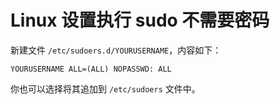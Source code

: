 # Linux 设置执行 sudo 不需要密码

新建文件 `/etc/sudoers.d/YOURUSERNAME`，内容如下：

```
YOURUSERNAME ALL=(ALL) NOPASSWD: ALL
```

你也可以选择将其追加到 `/etc/sudoers` 文件中。

